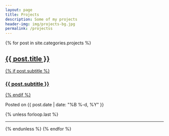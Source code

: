 ```yaml
---
layout: page
title: Projects
description: Some of my projects
header-img: img/projects-bg.jpg
permalink: /projectss
---
```

{% for post in site.categories.projects %}
<div class="post-preview">
    <a href="{{ post.url | prepend: site.baseurl }}">
        <h2 class="post-title">{{ post.title }}</h2>
        {% if post.subtitle %}
        <h3 class="post-subtitle">
            {{ post.subtitle }}
        </h3>
        {% endif %}
    </a>
    <p class="post-meta">Posted on {{ post.date | date: "%B %-d, %Y" }}</p>
</div>
{% unless forloop.last %}<hr>{% endunless %}
{% endfor %}
